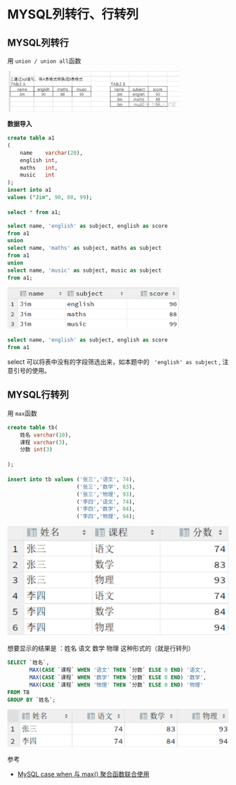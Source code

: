 # MYSQL列转行、行转列

## MYSQL列转行

用 `union / union all`函数

<img src=".\img\image-20200824172618414.png" alt="image-20200824172618414" style="zoom:80%;" />

**数据导入**

```sql
create table a1
(
    name    varchar(20),
    english int,
    maths   int,
    music   int
);
insert into a1
values ("Jim", 90, 88, 99);

select * from a1;
```

```sql
select name, 'english' as subject, english as score
from a1
union
select name, 'maths' as subject, maths as subject
from a1
union
select name, 'music' as subject, music as subject
from a1;
```

<img src=".\img\image-20200826200703052.png" alt="image-20200826200703052" style="zoom:80%;" />



```sql
select name, 'english' as subject, english as score
from a1
```

select 可以将表中没有的字段筛选出来，如本题中的 ` 'english' as subject` , 注意引号的使用。



## MYSQL行转列

用 `max`函数

```sql
create table tb(
    姓名 varchar(10),
    课程 varchar(3),
    分数 int(3)

);

insert into tb values ('张三','语文', 74),
                      ('张三','数学', 83),
                      ('张三','物理', 93),
                      ('李四','语文', 74),
                      ('李四','数学', 84),
                      ('李四','物理', 94);
```

<img src=".\img\image-20200826201042293.png" alt="image-20200826201042293" style="zoom:80%;" />

想要显示的结果是 ：姓名 语文 数学 物理 这种形式的（就是行转列）

```sql
SELECT `姓名`,
       MAX(CASE `课程` WHEN '语文' THEN `分数` ELSE 0 END) '语文',
       MAX(CASE `课程` WHEN '数学' THEN `分数` ELSE 0 END) '数学',
       MAX(CASE `课程` WHEN '物理' THEN `分数` ELSE 0 END) '物理'
FROM TB
GROUP BY `姓名`;
```

<img src=".\img\image-20200826201212843.png" alt="image-20200826201212843" style="zoom:80%;" />







参考

- <a href="https://hg1227.github.io/2020/03/24/MySQL-case-when-与-max()-等聚合函数联合使用/" target="_blank">MySQL case when 与 max() 聚合函数联合使用</a> 